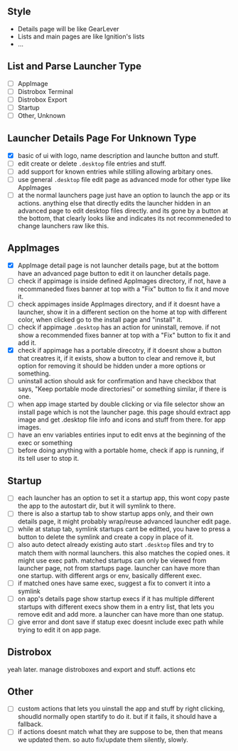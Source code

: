 ## Style

- Details page will be like GearLever
- Lists and main pages are like Ignition's lists
- ...

## List and Parse Launcher Type

- [ ] AppImage
- [ ] Distrobox Terminal
- [ ] Distrobox Export
- [ ] Startup
- [ ] Other, Unknown

## Launcher Details Page For Unknown Type

- [x] basic of ui with logo, name description and launche button and stuff.
- [ ] edit create or delete `.desktop` file entries and stuff.
- [ ] add support for known entries while stilling allowing arbitary ones.
- [ ] use general `.desktop` file edit page as advanced mode for other type like AppImages
- [ ] at the normal launchers page just have an option to launch the app or its actions. anything else that directly
      edits the launcher hidden in an advanced page to edit desktop files directly. and its gone by a button at the
      bottom, that clearly looks like and indicates its not recommeneded to change launchers raw like this.

## AppImages

- [x] AppImage detail page is not launcher details page, but at the bottom have an advanced page button to edit it on
      launcher details page.
- [ ] check if appimage is inside defined AppImages directory, if not, have a recommaneded fixes banner at top with a
      "Fix" button to fix it and move it.
- [ ] check appimages inside AppImages directory, and if it doesnt have a launcher, show it in a different section on
      the home at top with different color, when clicked go to the install page and "install" it.
- [ ] check if appimage `.desktop` has an action for uninstall, remove. if not show a recommended fixes banner at top
      with a "Fix" button to fix it and add it.
- [x] check if appimage has a portable direcotry, if it doesnt show a button that creatres it, if it exists, show a
      button to clear and remove it, but option for removing it should be hidden under a more options or something.
- [ ] uninstall action should ask for confirmation and have checkbox that says, "Keep portable mode directoriesi" or
      something similar, if there is one.
- [ ] when app image started by double clicking or via file selector show an install page which is not the launcher
      page. this page should extract app image and get .desktop file info and icons and stuff from there. for app
      images.
- [ ] have an env variables entiries input to edit envs at the beginning of the exec or something
- [ ] before doing anything with a portable home, check if app is running, if its tell user to stop it.

## Startup

- [ ] each launcher has an option to set it a startup app, this wont copy paste the app to the autostart dir, but it
      will symlink to there.
- [ ] there is also a startup tab to show startup apps only, and their own details page, it might probably wrap/reuse
      advanced launcher edit page.
- [ ] while at statup tab, symlink startups cant be editted, you have to press a button to delete the symlink and create
      a copy in place of it.
- [ ] also auto detect already existing auto start `.desktop` files and try to match them with normal launchers. this
      also matches the copied ones. it might use exec path. matched startups can only be viewed from launcher page, not
      from startups page. launcher can have more than one startup. with different args or env, basically different exec.
- [ ] if matched ones have same exec, suggest a fix to convert it into a symlink
- [ ] on app's details page show startup execs if it has multiple different startups with different execs show them in a
      entry list, that lets you remove edit and add more. a launcher can have more than one statup.
- [ ] give error and dont save if statup exec doesnt include exec path while trying to edit it on app page.

## Distrobox

yeah later. manage distroboxes and export and stuff. actions etc

## Other

- [ ] custom actions that lets you uinstall the app and stuff by right clicking, shoudld normally open startify to do
      it. but if it fails, it should have a fallback.
- [ ] if actions doesnt match what they are suppose to be, then that means we updated them. so auto fix/update them
      silently, slowly.
